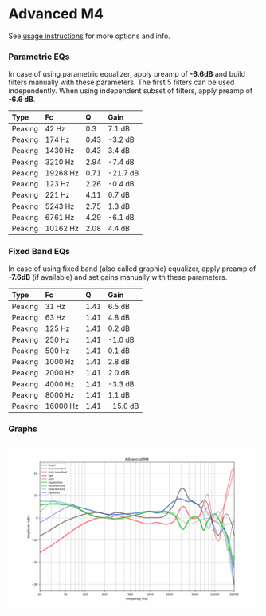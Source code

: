 # Advanced M4
See [usage instructions](https://github.com/jaakkopasanen/AutoEq#usage) for more options and info.

### Parametric EQs
In case of using parametric equalizer, apply preamp of **-6.6dB** and build filters manually
with these parameters. The first 5 filters can be used independently.
When using independent subset of filters, apply preamp of **-6.6 dB**.

| Type    | Fc       |    Q | Gain     |
|:--------|:---------|:-----|:---------|
| Peaking | 42 Hz    | 0.3  | 7.1 dB   |
| Peaking | 174 Hz   | 0.43 | -3.2 dB  |
| Peaking | 1430 Hz  | 0.43 | 3.4 dB   |
| Peaking | 3210 Hz  | 2.94 | -7.4 dB  |
| Peaking | 19268 Hz | 0.71 | -21.7 dB |
| Peaking | 123 Hz   | 2.26 | -0.4 dB  |
| Peaking | 221 Hz   | 4.11 | 0.7 dB   |
| Peaking | 5243 Hz  | 2.75 | 1.3 dB   |
| Peaking | 6761 Hz  | 4.29 | -6.1 dB  |
| Peaking | 10162 Hz | 2.08 | 4.4 dB   |

### Fixed Band EQs
In case of using fixed band (also called graphic) equalizer, apply preamp of **-7.6dB**
(if available) and set gains manually with these parameters.

| Type    | Fc       |    Q | Gain     |
|:--------|:---------|:-----|:---------|
| Peaking | 31 Hz    | 1.41 | 6.5 dB   |
| Peaking | 63 Hz    | 1.41 | 4.8 dB   |
| Peaking | 125 Hz   | 1.41 | 0.2 dB   |
| Peaking | 250 Hz   | 1.41 | -1.0 dB  |
| Peaking | 500 Hz   | 1.41 | 0.1 dB   |
| Peaking | 1000 Hz  | 1.41 | 2.8 dB   |
| Peaking | 2000 Hz  | 1.41 | 2.0 dB   |
| Peaking | 4000 Hz  | 1.41 | -3.3 dB  |
| Peaking | 8000 Hz  | 1.41 | 1.1 dB   |
| Peaking | 16000 Hz | 1.41 | -15.0 dB |

### Graphs
![](./Advanced%20M4.png)
